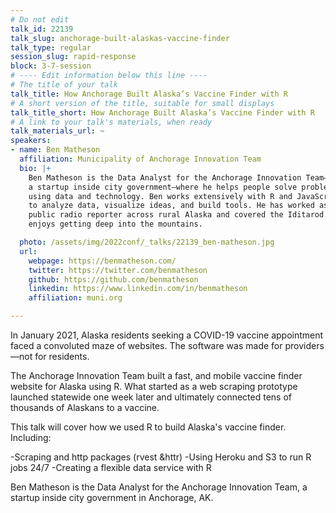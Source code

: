 ```yaml
---
# Do not edit
talk_id: 22139
talk_slug: anchorage-built-alaskas-vaccine-finder
talk_type: regular
session_slug: rapid-response
block: 3-7-session
# ---- Edit information below this line ----
# The title of your talk
talk_title: How Anchorage Built Alaska’s Vaccine Finder with R
# A short version of the title, suitable for small displays
talk_title_short: How Anchorage Built Alaska’s Vaccine Finder with R
# A link to your talk's materials, when ready
talk_materials_url: ~
speakers:
- name: Ben Matheson
  affiliation: Municipality of Anchorage Innovation Team
  bio: |+
    Ben Matheson is the Data Analyst for the Anchorage Innovation Team—
    a startup inside city government—where he helps people solve problems
    using data and technology. Ben works extensively with R and JavaScript
    to analyze data, visualize ideas, and build tools. He has worked as a
    public radio reporter across rural Alaska and covered the Iditarod. He
    enjoys getting deep into the mountains.

  photo: /assets/img/2022conf/_talks/22139_ben-matheson.jpg
  url:
    webpage: https://benmatheson.com/
    twitter: https://twitter.com/benmatheson
    github: https://github.com/benmatheson
    linkedin: https://www.linkedin.com/in/benmatheson
    affiliation: muni.org

---
```


<!-- ABSTRACT ----
Please write abstract below. You may use simple markdown (links, code style, bold, italics)
-->

In January 2021, Alaska residents seeking a COVID-19 vaccine appointment faced
a convoluted maze of websites. The software was made for providers—not for
residents.

The Anchorage Innovation Team built a fast, and mobile vaccine finder website
for Alaska using R. What started as a web scraping prototype launched statewide
one week later and ultimately connected tens of thousands of Alaskans to a
vaccine.

This talk will cover how we used R to build Alaska's vaccine finder. Including:

-Scraping and http packages (rvest &httr) -Using Heroku and S3 to run R jobs
24/7 -Creating a flexible data service with R

Ben Matheson is the Data Analyst for the Anchorage Innovation Team, a startup
inside city government in Anchorage, AK.

